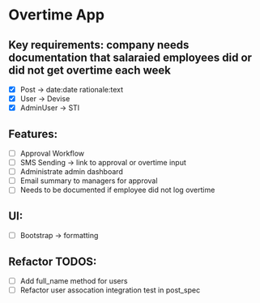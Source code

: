 # Overtime App

## Key requirements: company needs documentation that salaraied employees did or did not get overtime each week

- [x] Post -> date:date rationale:text
- [x] User -> Devise
- [x] AdminUser -> STI

## Features:
- [ ] Approval Workflow
- [ ] SMS Sending -> link to approval or overtime input
- [ ] Administrate admin dashboard
- [ ] Email summary to managers for approval
- [ ] Needs to be documented if employee did not log overtime

## UI:
- [ ] Bootstrap -> formatting

## Refactor TODOS:
- [ ] Add full_name method for users
- [ ] Refactor user assocation integration test in post_spec
